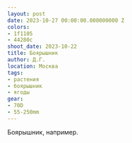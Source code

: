 ```yaml
---
layout: post
date: 2023-10-27 00:00:00.000000000 Z
colors:
- 1f1105
- 44280c
shoot_date: 2023-10-22
title: Боярышник
author: Д.Г.
location: Москва
tags:
- растения
- боярышник
- ягоды
gear:
- 70D
- 55-250mm
---
```

Боярышник, например.

